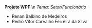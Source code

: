 **Projeto WPF**
\n
*Tema: Setor/Funcionário*
- Renan Balbino de Medeiros
- Pedro Vitor Carvalho Ferreira da Silva
